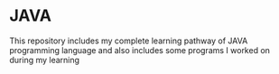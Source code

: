 # JAVA
This repository includes my complete learning pathway of JAVA programming language and also includes some programs I worked on during my learning
